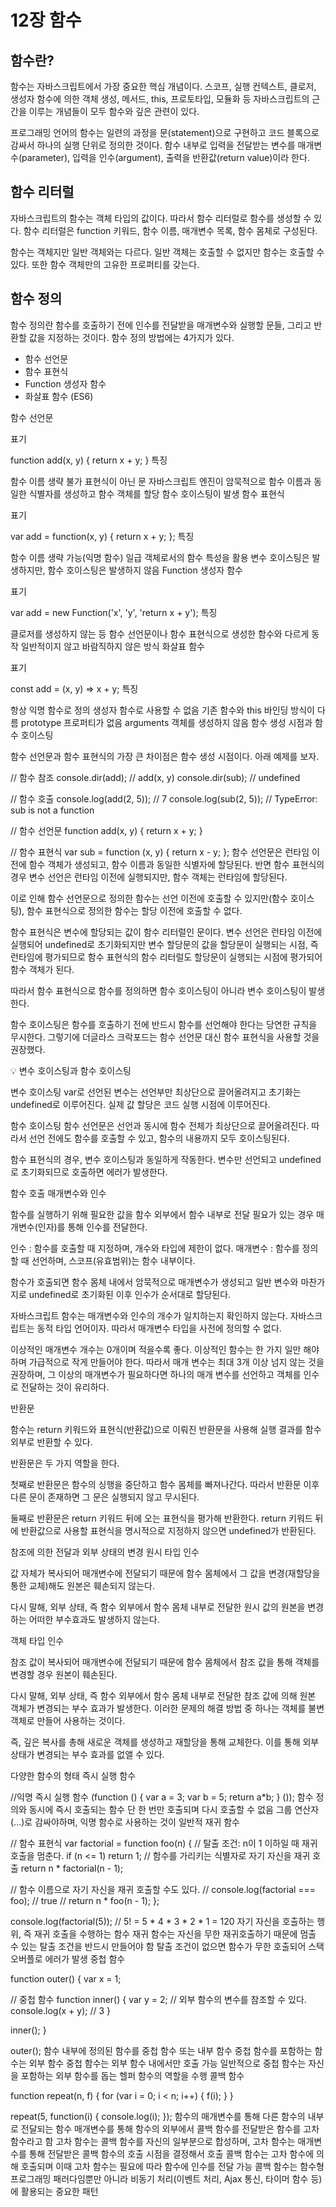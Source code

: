 # 12장 함수

## 함수란?
함수는 자바스크립트에서 가장 중요한 핵심 개념이다. 스코프, 실행 컨텍스트, 클로저, 생성자 함수에 의한 객체 생성, 메서드, this, 프로토타입, 모듈화 등 자바스크립트의 근간을 이루는 개념들이 모두 함수와 깊은 관련이 있다.

프로그래밍 언어의 함수는 일련의 과정을 문(statement)으로 구현하고 코드 블록으로 감싸서 하나의 실행 단위로 정의한 것이다. 함수 내부로 입력을 전달받는 변수를 매개변수(parameter), 입력을 인수(argument), 출력을 반환값(return value)이라 한다.

## 함수 리터럴
자바스크립트의 함수는 객체 타입의 값이다. 따라서 함수 리터럴로 함수를 생성할 수 있다. 함수 리터럴은 function 키워드, 함수 이름, 매개변수 목록, 함수 몸체로 구성된다.

함수는 객체지만 일반 객체와는 다르다. 일반 객체는 호출할 수 없지만 함수는 호출할 수 있다. 또한 함수 객체만의 고유한 프로퍼티를 갖는다.

## 함수 정의
함수 정의란 함수를 호출하기 전에 인수를 전달받을 매개변수와 실행할 문들, 그리고 반환할 값을 지정하는 것이다. 함수 정의 방법에는 4가지가 있다.

- 함수 선언문
- 함수 표현식
- Function 생성자 함수
- 화살표 함수 (ES6)

함수 선언문

표기

function add(x, y) {
  return x + y;
}
특징

함수 이름 생략 불가
표현식이 아닌 문
자바스크립트 엔진이 암묵적으로 함수 이름과 동일한 식별자를 생성하고 함수 객체를 할당
함수 호이스팅이 발생
함수 표현식

표기

var add = function(x, y) {
  return x + y;
};
특징

함수 이름 생략 가능(익명 함수)
일급 객체로서의 함수 특성을 활용
변수 호이스팅은 발생하지만, 함수 호이스팅은 발생하지 않음
Function 생성자 함수

표기

var add = new Function('x', 'y', 'return x + y');
특징

클로저를 생성하지 않는 등 함수 선언문이나 함수 표현식으로 생성한 함수와 다르게 동작
일반적이지 않고 바람직하지 않은 방식
화살표 함수

표기

const add = (x, y) => x + y;
특징

항상 익명 함수로 정의
생성자 함수로 사용할 수 없음
기존 함수와 this 바인딩 방식이 다름
prototype 프로퍼티가 없음
arguments 객체를 생성하지 않음
함수 생성 시점과 함수 호이스팅

함수 선언문과 함수 표현식의 가장 큰 차이점은 함수 생성 시점이다. 아래 예제를 보자.

// 함수 참조
console.dir(add); // add(x, y)
console.dir(sub); // undefined
 
// 함수 호출
console.log(add(2, 5)); // 7
console.log(sub(2, 5)); // TypeError: sub is not a function
 
// 함수 선언문
function add(x, y) {
  return x + y;
}
 
// 함수 표현식
var sub = function (x, y) {
  return x - y;
};
함수 선언문은 런타임 이전에 함수 객체가 생성되고, 함수 이름과 동일한 식별자에 할당된다. 반면 함수 표현식의 경우 변수 선언은 런타임 이전에 실행되지만, 함수 객체는 런타임에 할당된다.

이로 인해 함수 선언문으로 정의한 함수는 선언 이전에 호출할 수 있지만(함수 호이스팅), 함수 표현식으로 정의한 함수는 할당 이전에 호출할 수 없다.

함수 표현식은 변수에 할당되는 값이 함수 리터럴인 문이다. 변수 선언은 런타임 이전에 실행되어 undefined로 초기화되지만 변수 할당문의 값을 할당문이 실행되는 시점, 즉 런타임에 평가되므로 함수 표현식의 함수 리터럴도 할당문이 실행되는 시점에 평가되어 함수 객체가 된다.

따라서 함수 표현식으로 함수를 정의하면 함수 호이스팅이 아니라 변수 호이스팅이 발생한다.

함수 호이스팅은 함수를 호출하기 전에 반드시 함수를 선언해야 한다는 당연한 규칙을 무시한다. 그렇기에 더글라스 크락포드는 함수 선언문 대신 함수 표현식을 사용할 것을 권장했다.

💡 변수 호이스팅과 함수 호이스팅

변수 호이스팅
var로 선언된 변수는 선언부만 최상단으로 끌어올려지고 초기화는 undefined로 이루어진다.
실제 값 할당은 코드 실행 시점에 이루어진다.

함수 호이스팅
함수 선언문은 선언과 동시에 함수 전체가 최상단으로 끌어올려진다.
따라서 선언 전에도 함수를 호출할 수 있고, 함수의 내용까지 모두 호이스팅된다.

함수 표현식의 경우, 변수 호이스팅과 동일하게 작동한다.
변수만 선언되고 undefined로 초기화되므로 호출하면 에러가 발생한다.

함수 호출
매개변수와 인수

함수를 실행하기 위해 필요한 값을 함수 외부에서 함수 내부로 전달 필요가 있는 경우 매개변수(인자)를 통해 인수를 전달한다.

인수 : 함수를 호출할 때 지정하며, 개수와 타입에 제한이 없다.
매개변수 : 함수를 정의할 때 선언하며, 스코프(유효범위)는 함수 내부이다.

함수가 호출되면 함수 몸체 내에서 암묵적으로 매개변수가 생성되고 일반 변수와 마찬가지로 undefined로 초기화된 이후 인수가 순서대로 할당된다.

자바스크립트 함수는 매개변수와 인수의 개수가 일치하는지 확인하지 않는다.
자바스크립트는 동적 타입 언어이자. 따라서 매개변수 타입을 사전에 정의할 수 없다.

이상적인 매개변수 개수는 0개이며 적을수록 좋다.
이상적인 함수는 한 가지 일만 해야하며 가급적으로 작게 만들어야 한다.
따라서 매개 변수는 최대 3개 이상 넘지 않는 것을 권장하며, 그 이상의 매개변수가 필요하다면 하나의 매개 변수를 선언하고 객체를 인수로 전달하는 것이 유리하다.

반환문

함수는 return 키워드와 표현식(반환값)으로 이뤄진 반환문을 사용해 실행 결과를 함수 외부로 반환할 수 있다.

반환문은 두 가지 역할을 한다.

첫째로 반환문은 함수의 싱행을 중단하고 함수 몸체를 빠져나간다. 따라서 반환문 이후 다른 문이 존재하면 그 문은 실행되지 않고 무시된다.

둘째로 반환문은 return 키워드 뒤에 오는 표현식을 평가해 반환한다. return 키워드 뒤에 반환값으로 사용할 표현식을 명시적으로 지정하지 않으면 undefined가 반환된다.

참조에 의한 전달과 외부 상태의 변경
원시 타입 인수

값 자체가 복사되어 매개변수에 전달되기 때문에 함수 몸체에서 그 값을 변경(재할당을 통한 교체)해도 원본은 훼손되지 않는다.

다시 말해, 외부 상태, 즉 함수 외부에서 함수 몸체 내부로 전달한 원시 값의 원본을 변경하는 어떠한 부수효과도 발생하지 않는다.

객체 타입 인수

참조 값이 복사되어 매개변수에 전달되기 때문에 함수 몸체에서 참조 값을 통해 객체를 변경할 경우 원본이 훼손된다.

다시 말해, 외부 상태, 즉 함수 외부에서 함수 몸체 내부로 전달한 참조 값에 의해 원본 객체가 변경되는 부수 효과가 발생한다. 이러한 문제의 해결 방법 중 하나는 객체를 불변 객체로 만들어 사용하는 것이다.

즉, 깊은 복사를 총해 새로운 객체를 생성하고 재할당을 통해 교체한다. 이를 통해 외부 상태가 변경되는 부수 효과를 없앨 수 있다.

다양한 함수의 형태
즉시 실행 함수

//익명 즉시 실행 함수
(function () {
  var a = 3;
  var b = 5;
  return a*b;
} ());
함수 정의와 동시에 즉시 호출되는 함수
단 한 번만 호출되며 다시 호출할 수 없음
그룹 연산자(...)로 감싸야하며, 익명 함수로 사용하는 것이 일반적
재귀 함수

// 함수 표현식
var factorial = function foo(n) {
  // 탈출 조건: n이 1 이하일 때 재귀 호출을 멈춘다.
  if (n <= 1) return 1;
  // 함수를 가리키는 식별자로 자기 자신을 재귀 호출
  return n * factorial(n - 1);

  // 함수 이름으로 자기 자신을 재귀 호출할 수도 있다.
  // console.log(factorial === foo); // true
  // return n * foo(n - 1);
};

console.log(factorial(5)); // 5! = 5 * 4 * 3 * 2 * 1 = 120
자기 자신을 호출하는 행위, 즉 재귀 호출을 수행하는 함수
재귀 함수는 자신을 무한 재귀호출하기 때문에 멈출 수 있는 탈출 조건을 반드시 만들어야 함
탈출 조건이 없으면 함수가 무한 호출되어 스택 오버플로 에러가 발생
중첩 함수

function outer() {
  var x = 1;

  // 중첩 함수
  function inner() {
    var y = 2;
    // 외부 함수의 변수를 참조할 수 있다.
    console.log(x + y); // 3
  }

  inner();
}

outer();
함수 내부에 정의된 함수를 중첩 함수 또는 내부 함수
중첩 함수를 포함하는 함수는 외부 함수
중첩 함수는 외부 함수 내에서만 호출 가능
일반적으로 중첩 함수는 자신을 포함하는 외부 함수를 돕는 헬퍼 함수의 역할을 수행
콜백 함수

function repeat(n, f) {
  for (var i = 0; i < n; i++) {
    f(i);
  }
}
 
repeat(5, function(i) {
  console.log(i);
});
함수의 매개변수를 통해 다른 함수의 내부로 전달되는 함수
매개변수를 통해 함수의 외부에서 콜백 함수를 전달받은 함수를 고차 함수라고 함
고차 함수는 콜백 함수를 자신의 일부분으로 합성하며, 고차 함수는 매개변수를 통해 전달받은 콜백 함수의 호출 시점을 결정해서 호출
콜백 함수는 고차 함수에 의해 호출되며 이때 고차 함수는 필요에 따라 함수에 인수를 전달 가능
콜백 함수는 함수형 프로그래밍 패러다임뿐만 아니라 비동기 처리(이벤트 처리, Ajax 통신, 타이머 함수 등)에 활용되는 중요한 패턴
